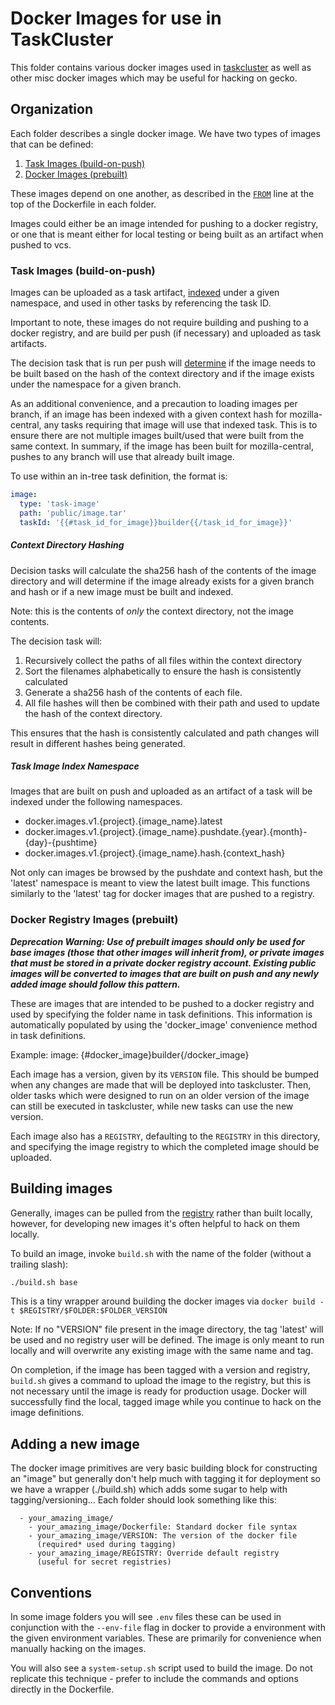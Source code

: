 # Docker Images for use in TaskCluster

This folder contains various docker images used in [taskcluster](http://docs.taskcluster.net/) as well as other misc docker images which may be useful for
hacking on gecko.

## Organization

Each folder describes a single docker image.  We have two types of images that can be defined:

1. [Task Images (build-on-push)](#task-images-build-on-push)
2. [Docker Images (prebuilt)](#docker-registry-images-prebuilt)

These images depend on one another, as described in the [`FROM`](https://docs.docker.com/v1.8/reference/builder/#from)
line at the top of the Dockerfile in each folder.

Images could either be an image intended for pushing to a docker registry, or one that is meant either
for local testing or being built as an artifact when pushed to vcs.

### Task Images (build-on-push)

Images can be uploaded as a task artifact, [indexed](#task-image-index-namespace) under
a given namespace, and used in other tasks by referencing the task ID.

Important to note, these images do not require building and pushing to a docker registry, and are
build per push (if necessary) and uploaded as task artifacts.

The decision task that is run per push will [determine](#context-directory-hashing)
if the image needs to be built based on the hash of the context directory and if the image
exists under the namespace for a given branch.

As an additional convenience, and a precaution to loading images per branch, if an image
has been indexed with a given context hash for mozilla-central, any tasks requiring that image
will use that indexed task.  This is to ensure there are not multiple images built/used
that were built from the same context. In summary, if the image has been built for mozilla-central,
pushes to any branch will use that already built image.

To use within an in-tree task definition, the format is:

```yaml
image:
  type: 'task-image'
  path: 'public/image.tar'
  taskId: '{{#task_id_for_image}}builder{{/task_id_for_image}}'
```

##### Context Directory Hashing

Decision tasks will calculate the sha256 hash of the contents of the image
directory and will determine if the image already exists for a given branch and hash
or if a new image must be built and indexed.

Note: this is the contents of *only* the context directory, not the
image contents.

The decision task will:
1. Recursively collect the paths of all files within the context directory
2. Sort the filenames alphabetically to ensure the hash is consistently calculated
3. Generate a sha256 hash of the contents of each file.
4. All file hashes will then be combined with their path and used to update the hash
of the context directory.

This ensures that the hash is consistently calculated and path changes will result
in different hashes being generated.

##### Task Image Index Namespace

Images that are built on push and uploaded as an artifact of a task will be indexed under the
following namespaces.

* docker.images.v1.{project}.{image_name}.latest
* docker.images.v1.{project}.{image_name}.pushdate.{year}.{month}-{day}-{pushtime}
* docker.images.v1.{project}.{image_name}.hash.{context_hash}

Not only can images be browsed by the pushdate and context hash, but the 'latest' namespace
is meant to view the latest built image.  This functions similarly to the 'latest' tag
for docker images that are pushed to a registry.

### Docker Registry Images (prebuilt)

***Deprecation Warning: Use of prebuilt images should only be used for base images (those that other images
will inherit from), or private images that must be stored in a private docker registry account.  Existing
public images will be converted to images that are built on push and any newly added image should
follow this pattern.***

These are images that are intended to be pushed to a docker registry and used by specifying the
folder name in task definitions.  This information is automatically populated by using the 'docker_image'
convenience method in task definitions.

Example:
  image: {#docker_image}builder{/docker_image}

Each image has a version, given by its `VERSION` file.  This should be bumped when any changes are made that will be deployed into taskcluster.
Then, older tasks which were designed to run on an older version of the image can still be executed in taskcluster, while new tasks can use the new version.

Each image also has a `REGISTRY`, defaulting to the `REGISTRY` in this directory, and specifying the image registry to which the completed image should be uploaded.

## Building images

Generally, images can be pulled from the [registry](./REGISTRY) rather than
built locally, however, for developing new images it's often helpful to hack on
them locally.

To build an image, invoke `build.sh` with the name of the folder (without a trailing slash):
```sh
./build.sh base
```

This is a tiny wrapper around building the docker images via `docker
build -t $REGISTRY/$FOLDER:$FOLDER_VERSION`

Note: If no "VERSION" file present in the image directory, the tag 'latest' will be used and no
registry user will be defined.  The image is only meant to run locally and will overwrite
any existing image with the same name and tag.

On completion, if the image has been tagged with a version and registry, `build.sh` gives a
command to upload the image to the registry, but this is not necessary until the image
is ready for production usage. Docker will successfully find the local, tagged image
while you continue to hack on the image definitions.

## Adding a new image

The docker image primitives are very basic building block for
constructing an "image" but generally don't help much with tagging it
for deployment so we have a wrapper (./build.sh) which adds some sugar
to help with tagging/versioning... Each folder should look something
like this:

```
  - your_amazing_image/
    - your_amazing_image/Dockerfile: Standard docker file syntax
    - your_amazing_image/VERSION: The version of the docker file
      (required* used during tagging)
    - your_amazing_image/REGISTRY: Override default registry
      (useful for secret registries)
```

## Conventions

In some image folders you will see `.env` files these can be used in
conjunction with the `--env-file` flag in docker to provide a
environment with the given environment variables. These are primarily
for convenience when manually hacking on the images.

You will also see a `system-setup.sh` script used to build the image.
Do not replicate this technique - prefer to include the commands and options directly in the Dockerfile.
